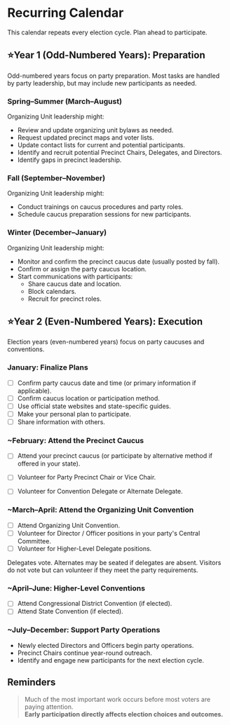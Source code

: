 # Recurring Calendar

This calendar repeats every election cycle. Plan ahead to participate.


## ⭐Year 1 (Odd-Numbered Years): Preparation

Odd-numbered years focus on party preparation. 
Most tasks are handled by party leadership, but may include new participants as needed.

### Spring–Summer (March–August)

Organizing Unit leadership might:

- Review and update organizing unit bylaws as needed.
- Request updated precinct maps and voter lists.
- Update contact lists for current and potential participants.
- Identify and recruit potential Precinct Chairs, Delegates, and Directors.
- Identify gaps in precinct leadership.

### Fall (September–November)

Organizing Unit leadership might:

- Conduct trainings on caucus procedures and party roles.
- Schedule caucus preparation sessions for new participants.

### Winter (December–January)

Organizing Unit leadership might:

- Monitor and confirm the precinct caucus date (usually posted by fall).
- Confirm or assign the party caucus location.
- Start communications with participants:
  - Share caucus date and location.
  - Block calendars.
  - Recruit for precinct roles.


## ⭐Year 2 (Even-Numbered Years): Execution

Election years (even-numbered years) focus on party caucuses and conventions.

### January: Finalize Plans

- [ ] Confirm party caucus date and time (or primary information if applicable).
- [ ] Confirm caucus location or participation method.
- [ ] Use official state websites and state-specific guides.
- [ ] Make your personal plan to participate.
- [ ] Share information with others. 

### ~February: Attend the Precinct Caucus

- [ ] Attend your precinct caucus (or participate by alternative method if offered in your state).
- [ ] Volunteer for Party Precinct Chair or Vice Chair.
- [ ] Volunteer for Convention Delegate or Alternate Delegate.


### ~March–April: Attend the Organizing Unit Convention

- [ ] Attend Organizing Unit Convention. 
- [ ] Volunteer for Director / Officer positions in your party's Central Committee.
- [ ] Volunteer for Higher-Level Delegate positions.

Delegates vote. Alternates may be seated if delegates are absent. Visitors do not vote but can volunteer if they meet the party requirements.

### ~April–June: Higher-Level Conventions

- [ ] Attend Congressional District Convention (if elected).
- [ ] Attend State Convention (if elected).

### ~July–December: Support Party Operations

- Newly elected Directors and Officers begin party operations.
- Precinct Chairs continue year-round outreach.
- Identify and engage new participants for the next election cycle.


## Reminders

> Much of the most important work occurs before most voters are paying attention.  
> **Early participation directly affects election choices and outcomes.**
